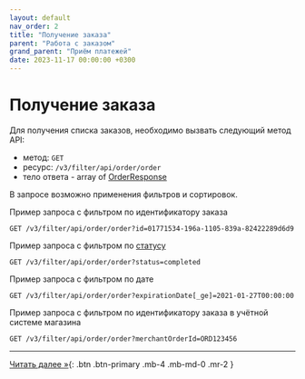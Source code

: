 ```yaml
---
layout: default
nav_order: 2
title: "Получение заказа"
parent: "Работа с заказом"
grand_parent: "Приём платежей"
date: 2023-11-17 00:00:00 +0300
---
```


# Получение заказа

Для получения списка заказов, необходимо вызвать следующий метод API:

- метод: `GET`
- ресурс: `/v3/filter/api/order/order`
- тело ответа - array of [OrderResponse](/docs/merchant/order/create/#orderresponse)

В запросе возможно применения фильтров и сортировок.

Пример запроса с фильтром по идентификатору заказа
```
GET /v3/filter/api/order/order?id=01771534-196a-1105-839a-82422289d6d9
```
Пример запроса с фильтром по [статусу](/docs/merchant/order)
```
GET /v3/filter/api/order/order?status=completed
```

Пример запроса с фильтром по дате 
```
GET /v3/filter/api/order/order?expirationDate[_ge]=2021-01-27T00:00:00
```

Пример запроса с фильтром по идентификатору заказа в учётной системе магазина

```
GET /v3/filter/api/order/order?merchantOrderId=ORD123456
```

---

[Читать далее &raquo;](/docs/merchant/order/update){: .btn .btn-primary .mb-4 .mb-md-0 .mr-2 }
